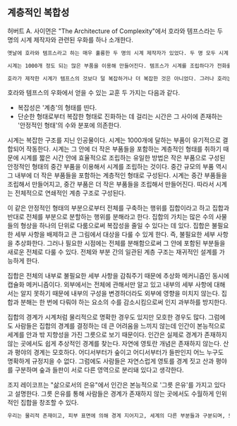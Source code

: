 ## 계층적인 복합성
허버트 A. 사이먼은 "The Architecture of Complexity"에서 호라와 템프스라는 두 명의 시계 제작자와 관련된 우화를 하나 소개한다.

```txt
옛날에 호라와 템프스라고 하는 매우 훌륭한 두 명의 시계 제작자가 있었다. 두 명 모두 시계 제작에 있어 명성이 드높았고 시계를 주문하려는 수많은 고객으로 인해 작업실의 전화가 쉴 틈 없이 울려댔다. 그러나 호라의 가게는 번창한 반면 템프스의 가게는 적자를 면치 못하다가 끝내 문을 닫고 말았다. 이유가 뭘까?

시계는 1000개 정도 되는 많은 부품을 이용해 만들어진다. 템프스가 시계를 조립하다가 전화를 받기 위해 조립 중인 시계를 내려 놓으면 기껏 조립해 놓은 시계의 부품들은 즉시 조각조각 떨어져 나갔다. 전화 통화가 끝난 후 템프스는 어쩔 수 없이 한숨을 쉬며 처음부터 다시 부품을 조립해야만 했다. 고객들이 템프스의 시계를 선호하면 선호할수록 더 많은 전화가 걸려왔고 전화가 걸려오면 걸려올수록 템프스가 처음부터 다시 작업해야 하는 횟수가 많아졌다. 템프스는 방해받지 않고 시계를 완성할 수 있는 시간을 확보가기가 점점 더 어려워졌다.

호라가 제작한 시계가 템프스의 것보다 덜 복잡하거나 더 복잡한 것은 아니었다. 그러나 호라는 10개의 기본 부품을 모아 하나의 조립 부품을 구성했다. 다시 그 조립 부품을 10개 정도 모아 더 큰 조립 부품을 만들었고 최종적으로 10개의 더 큰 조립부품을 모아 시계를 완성했다. 따라서 호라가 전화를 받기 위해 조립 중인 시계를 내려놓더라도 전체 작업 중에서 적은 부분만을 잃을 수 있었고, 템프스가 시계를 조립하는 데 걸린 시간보다 상대적으로 짧은 시간에 시게를 조립할 수 있었다.
```

호라와 템프스의 우화에서 얻을 수 있는 교훈 두 가지는 다음과 같다.

- 복잡성은 '계층'의 형태를 띤다.
- 단순한 형태로부터 복잡한 형태로 진화하는 데 걸리는 시간은 그 사이에 존재하는 '안정적인 형태'의 수와 분포에 의존한다.

시계는 복잡한 구조를 지닌 인공물이다. 시계는 1000개에 달하는 부품이 유기적으로 결합되어 작동한다. 시계는 그 안에 더 작은 부품들을 포함하는 계층적인 형태를 취하기 때문에 시계를 짧은 시간 안에 효율적으로 조립하는 유일한 방법은 작은 부품으로 구성된 안정적인 형태의 중간 부품을 이용해서 시계를 조립하는 것이다. 중간 규모의 부품 역시 그 내부에 더 작은 부품들을 포함하는 계층적인 형태로 구성된다. 시계는 중간 부품들을 조립해서 만들어지고, 중간 부품은 더 작은 부품들을 조립해서 만들어진다. 따라서 시계는 전체적으로 연쇄적인 계층 구조로 구성된다.

이 같은 안정적인 형태의 부분으로부터 전체를 구축하는 행위를 집합이라고 하고 집합과 반대로 전체를 부분으로 분할하는 행위를 분해라고 한다. 집합의 가치는 많은 수의 사물들의 형상을 하나의 단위로 다룸으로써 복잡성을 줄일 수 있다는 데 있다. 집합은 불필요한 세부 사항을 배제하고 큰 그림에서 대상을 다룰 수 있게 한다. 즉, 불필요한 세부 사항을 추상화한다. 그러나 필요한 시점에는 전체를 분해함으로써 그 안에 포함된 부분들을 새로운 전체로 다룰 수 있다. 전체와 부분 간의 일관된 계층 구조는 재귀적인 설계를 가능하게 한다.

집합은 전체의 내부로 불필요한 세부 사항을 감춰주기 때문에 추상화 메커니즘인 동시에 캡슐화 메커니즘이다. 외부에서는 전체에 관해서만 알고 있고 내부의 세부 사항에 대해서는 알지 못하기 때문에 내부의 구성을 변경하더라도 외부에 영향을 미치지 않는다. 집합과 분해는 한 번에 다뤄야 하는 요소의 수를 감소시킴으로써 인지 과부하를 방지한다.

집합의 경계가 시계처럼 물리적으로 명확한 경우도 있지만 모호한 경우도 많다. 그럼에도 사람들은 집합의 경계를 결정하는 데 큰 어려움을 느끼지 않는데 인간이 본능적으로 세계를 안과 밖 지향성을 가진 그릇으로 보기 때문이다. 인간은 실제로 경계가 존재하지 않는 곳에서도 쉽게 추상적인 경계를 찾는다. 자연에 영토란 개념은 존재하지 않는다. 산과 평야의 경계는 모호하다. 어디서부터가 숲이고 어디서부터가 들판인지 어느 누구도 명확하게 규정지을 수 없다. 그럼에도 사람들은 자연스럽게 영토를 경계 짓고 산과 평야를 구분하며 숲과 들판이 서로 다른 영역으로 분리돼 있다고 생각한다.

조지 레이코프는 "삶으로서의 은유"에서 인간은 본능적으로 '그릇 은유'를 가지고 있다고 설명한다. 그릇 은유를 통해 사람들은 경계가 존재하지 않는 곳에서도 수월하게 인위적인 집합을 창조할 수 있다.

```txt
우리는 물리적 존재이고, 피부 표면에 의해 경계 지어지고, 세계의 다른 부분들과 구분되며, 또한 세계의 다른 부분을 우리의 밖에 있는 것으로 경험한다. 우리들 각각은 경계 짓는 표면과 안-밖 지향성을 지닌 하나의 그릇이다. ... 그래서 우리는 다른 대상도 역시 그릇으로 간주한다. 방이나 집은 분명한 그릇이다. 방에서 방으로 이동하는 것은 한 그릇에서 나와 다른 그릇으로 이동하는 것, 즉 방 안에서 나와서 다른 방 안으로 들어가는 것이다. 우리가 바위 속에 무엇이 있는가를 보려고 그 바위를 깨트릴 때처럼 우리는 심지어 고체의 대상조차도 그릇 지향성을 부과한다. 또한 우리는 자연 환경에도 그릇 지향성을 부과한다. ... 숲 안의 벌목지는 우리가 자연적인 경계로 지각할 수 있는 무엇 - 나무가 다소 적어지고, 벌목지가 시작되는 경계가 불분명한 지역 - 을 가지고 있다. 그러나 심지어 그릇을 정의한다고 볼 수 있는 어떤 자연적인 물리적 경계가 없는 경우조차도 우리는 담이나 울타리, 추상적인 선이나 평면 등 어떤 것으로든 경계를 부과한다. 즉, 그것이 안쪽과 경계 짓는 표면을 갖게끔 영토를 구분한다. 인간의 본능 중에 영토 소유욕보다 기본적인 것은 거의 없다. 그래서 어떤 영토를 그렇게 정의하고, 그 영토 주변에 경계를 정하는 것은 양화 행동이다[Lakoff 2002].
```